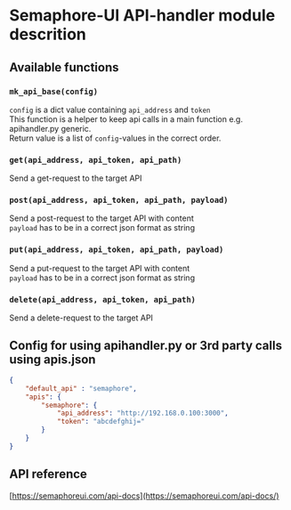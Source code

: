 # Semaphore-UI API-handler module descrition

## Available functions

### `mk_api_base(config)`

`config` is a dict value containing `api_address` and `token`  
This function is a helper to keep api calls in a main function e.g. apihandler.py generic.  
Return value is a list of `config`-values in the correct order.

### `get(api_address, api_token, api_path)`

Send a get-request to the target API

### `post(api_address, api_token, api_path, payload)`

Send a post-request to the target API with content  
`payload` has to be in a correct json format as string

### `put(api_address, api_token, api_path, payload)`

Send a put-request to the target API with content  
`payload` has to be in a correct json format as string

### `delete(api_address, api_token, api_path)`

Send a delete-request to the target API

## Config for using apihandler.py or 3rd party calls using apis.json

```json
{
    "default_api" : "semaphore",
    "apis": {
        "semaphore": {
            "api_address": "http://192.168.0.100:3000",
            "token": "abcdefghij="
        }
    }
}
```

## API reference

[https://semaphoreui.com/api-docs](https://semaphoreui.com/api-docs/)
